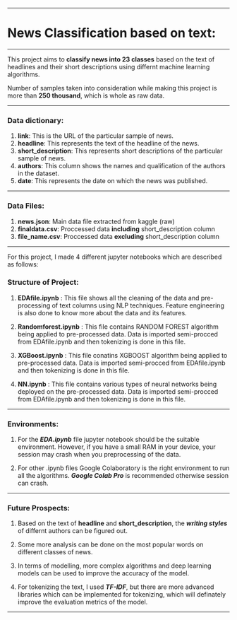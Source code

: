
---

# News Classification based on text:

---

This project aims to __classify news into 23 classes__ based on the text of headlines and their short descriptions using differnt machine learning algorithms.

Number of samples taken into consideration while making this project is more than __250 thousand__, which is whole as raw data. 


---

### Data dictionary:

1. __link__: This is the URL of the particular sample of news.
2. __headline__: This represents the text of the headline of the news.
3. __short_description__: This represents short descriptions of the particular sample of news.
4. __authors__: This column shows the names and qualification of the authors in the dataset.
5. __date__: This represents the date on which the news was published.

---

### Data Files:

1. __news.json__: Main data file extracted from kaggle (raw)
2. __finaldata.csv__: Proccessed data __including__ short_description column
3. __file_name.csv__: Proccessed data __excluding__ short_description column

---

For this project, I made 4 different jupyter notebooks which are described as follows:

### Structure of Project:

1. __EDAfile.ipynb__ : This file shows all the cleaning of the data and pre-processing of text columns using NLP techniques. Feature engineering is also done to know more about the data and its features.

2. __Randomforest.ipynb__ : This file contains RANDOM FOREST algorithm being applied to pre-processed data. Data is imported semi-procced from EDAfile.ipynb and then tokenizing is done in this file.

3. __XGBoost.ipynb__ : This file conatins XGBOOST algorithm being applied to pre-processed data. Data is imported semi-procced from EDAfile.ipynb and then tokenizing is done in this file.

4. __NN.ipynb__ : This file contains various types of neural networks being deployed on the pre-processed data. Data is imported semi-procced from EDAfile.ipynb and then tokenizing is done in this file.

---

### Environments:

1. For the ___EDA.ipynb___ file jupyter notebook should be the suitable environment. However, if you have a small RAM in your device, your session may crash when you preprocessing of the data.

2. For other .ipynb files Google Colaboratory is the right environment to run all the algorithms. ___Google Colab Pro___ is recommended otherwise session can crash.

---

### Future Prospects:

1. Based on the text of __headline__ and __short_description__, the ___writing styles___ of differnt authors can be figured out.

2. Some more analysis can be done on the most popular words on different classes of news.

3. In terms of modelling, more complex algorithms and deep learning models can be used to improve the accuracy of the model.

4. For tokenizing the text, I used ___TF-IDF___, but there are more advanced libraries which can be implemented for tokenizing, which will definately improve the evaluation metrics of the model.


---